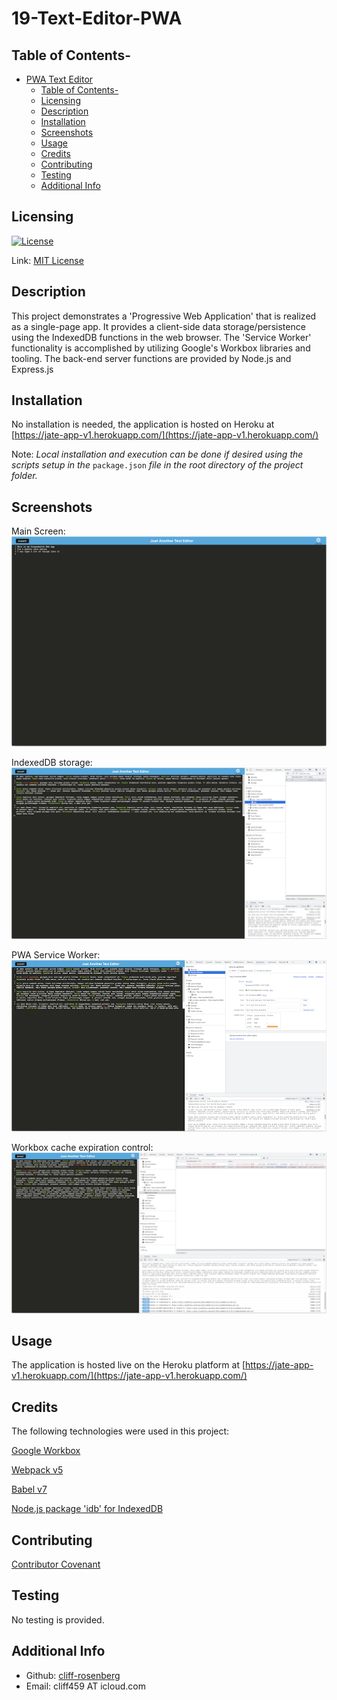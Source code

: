 # 19-Text-Editor-PWA

## Table of Contents-
- [PWA Text Editor](#text-editor-pwa)
  - [Table of Contents-](#table-of-contents-)
  - [Licensing](#licensing)
  - [Description](#description)
  - [Installation](#installation)
  - [Screenshots](#screenshots)
  - [Usage](#usage)
  - [Credits](#credits)
  - [Contributing](#contributing)
  - [Testing](#testing)
  - [Additional Info](#additional-info)

## Licensing

[![License](https://img.shields.io/badge/license-MIT-green)](./LICENSE)

Link: [MIT License](https://opensource.org/licenses/MIT)

## Description

This project demonstrates a 'Progressive Web Application' that is realized as a single-page app. It provides a client-side data storage/persistence using the IndexedDB functions in the web browser. The 'Service Worker' functionality is accomplished by utilizing Google's Workbox libraries and tooling. The back-end server functions are provided by Node.js and Express.js

## Installation

No installation is needed, the application is hosted on Heroku at [https://jate-app-v1.herokuapp.com/](https://jate-app-v1.herokuapp.com/)

Note: *Local installation and execution can be done if desired using the scripts setup in the* `package.json` *file in the root directory of the project folder.*

## Screenshots

Main Screen:
![screenshot1](./assets/JATE-text-editor-screenshot.png)

IndexedDB storage:
![screenshot2](./assets/JATE-database-storage.png)

PWA Service Worker:
![screenshot3](./assets/JATE-service-worker.png)

Workbox cache expiration control:
![screenshot4](./assets/JATE-cache-entries.png)

## Usage

The application is hosted live on the Heroku platform at [https://jate-app-v1.herokuapp.com/](https://jate-app-v1.herokuapp.com/)

## Credits

The following technologies were used in this project:

[Google Workbox](https://developer.chrome.com/docs/workbox/)

[Webpack v5](https://webpack.js.org/)

[Babel v7](https://babeljs.io/)

[Node.js package 'idb' for IndexedDB](https://www.npmjs.com/package/idb)

## Contributing

  [Contributor Covenant](https://www.contributor-covenant.org/)

## Testing

  No testing is provided.

## Additional Info

- Github: [cliff-rosenberg](https://github.com/cliff-rosenberg)
- Email: cliff459 AT icloud.com